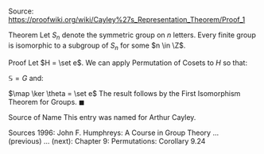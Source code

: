 # 

Source: https://proofwiki.org/wiki/Cayley%27s_Representation_Theorem/Proof_1



Theorem
Let $S_n$ denote the symmetric group on $n$ letters.
Every finite group is isomorphic to a subgroup of $S_n$ for some $n \in \Z$.


Proof
Let $H = \set e$.
We can apply Permutation of Cosets to $H$ so that:

$\mathbb S = G$
and:

$\map \ker \theta = \set e$
The result follows by the First Isomorphism Theorem for Groups.
$\blacksquare$


Source of Name
This entry was named for Arthur Cayley.


Sources
1996: John F. Humphreys: A Course in Group Theory ... (previous) ... (next): Chapter $9$: Permutations: Corollary $9.24$




